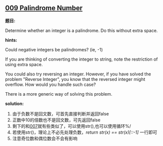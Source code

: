 
## [009 Palindrome Number](https://leetcode.com/problems/palindrome-number/description/)

**题目:**

Determine whether an integer is a palindrome. Do this without extra space.


**hints:**

Could negative integers be palindromes? (ie, -1)

If you are thinking of converting the integer to string, note the restriction of using extra space.

You could also try reversing an integer. However, if you have solved the problem "Reverse Integer", you know that the reversed integer might overflow. How would you handle such case?

There is a more generic way of solving this problem.


**solution:**
1. 由于负数不是回文数，可首先直接判断并返回false
2. 正数中10的倍数也不是回文数，可先返回false
3. 剩下的和[007](https://github.com/seanyuner/LeetCode-python/tree/master/007%20Reverse%20Integer)就有些类似了，可以使用str(),也可以使用循环%/
4. 若使用str()，理论上不必先处理负数，*return str(x) == str(x)[::-1]* 一行即可
5. 注意奇位数和偶位数会不会有影响
